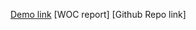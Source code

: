 
[Demo link](https://www.awesomescreenshot.com/video/2977139?key=0c1539ffed5722bfcaea78e339ed284c)
[WOC report]
[Github Repo link]

